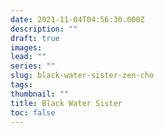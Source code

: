 ```yaml
---
date: 2021-11-04T04:56:30.000Z
description: ""
draft: true
images: 
lead: ""
series: ""
slug: black-water-sister-zen-cho
tags: 
thumbnail: ""
title: Black Water Sister
toc: false
---
```

